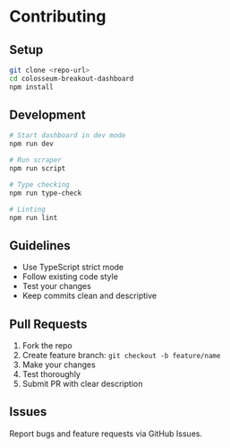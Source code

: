 # Contributing

## Setup

```bash
git clone <repo-url>
cd colosseum-breakout-dashboard
npm install
```

## Development

```bash
# Start dashboard in dev mode
npm run dev

# Run scraper
npm run script

# Type checking
npm run type-check

# Linting
npm run lint
```

## Guidelines

- Use TypeScript strict mode
- Follow existing code style
- Test your changes
- Keep commits clean and descriptive

## Pull Requests

1. Fork the repo
2. Create feature branch: `git checkout -b feature/name`
3. Make your changes
4. Test thoroughly
5. Submit PR with clear description

## Issues

Report bugs and feature requests via GitHub Issues.
